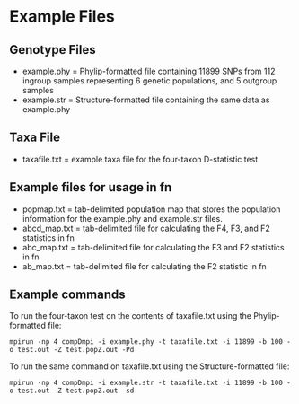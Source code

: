# Example Files

## Genotype Files
* example.phy = Phylip-formatted file containing 11899 SNPs from 112 ingroup samples representing 6 genetic populations, and 5 outgroup samples
* example.str = Structure-formatted file containing the same data as example.phy

## Taxa File
* taxafile.txt = example taxa file for the four-taxon D-statistic test

## Example files for usage in fn
* popmap.txt = tab-delimited population map that stores the population information for the example.phy and example.str files.
* abcd_map.txt = tab-delimited file for calculating the F4, F3, and F2 statistics in fn
* abc_map.txt = tab-delimited file for calculating the F3 and F2 statistics in fn
* ab_map.txt = tab-delimited file for calculating the F2 statistic in fn

## Example commands
To run the four-taxon test on the contents of taxafile.txt using the Phylip-formatted file:

`mpirun -np 4 compDmpi -i example.phy -t taxafile.txt -i 11899 -b 100 -o test.out -Z test.popZ.out -Pd`

To run the same command on taxafile.txt using the Structure-formatted file:

`mpirun -np 4 compDmpi -i example.str -t taxafile.txt -i 11899 -b 100 -o test.out -Z test.popZ.out -sd`
